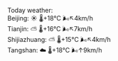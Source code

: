 Today weather:  
Beijing: ☀️   🌡️+18°C 🌬️↖4km/h  
Tianjin: ⛅️  🌡️+16°C 🌬️↖7km/h  
Shijiazhuang: ⛅️  🌡️+15°C 🌬️↖4km/h  
Tangshan: ☁️   🌡️+18°C 🌬️↑9km/h  
